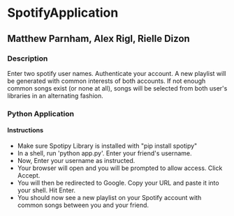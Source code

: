 # SpotifyApplication
## Matthew Parnham, Alex Rigl, Rielle Dizon

### Description
Enter two spotify user names.  Authenticate your account.  A new playlist will be generated with common interests of both accounts.  If not enough common songs exist (or none at all), songs will be selected from both user's libraries in an alternating fashion.





### Python Application

#### Instructions
* Make sure Spotipy Library is installed with "pip install spotipy"
* In a shell, run 'python app.py'. Enter your friend's username.
* Now, Enter your username as instructed.
* Your browser will open and you will be prompted to allow access. Click Accept.
* You will then be redirected to Google.  Copy your URL and paste it into your shell. Hit Enter.
* You should now see a new playlist on your Spotify account with common songs between you and your friend.
